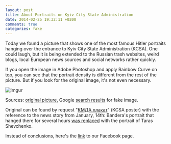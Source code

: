 ```yaml
---
layout: post
title: About Portraits on Kyiv City State Administration
date: 2014-02-25 19:32:11 +0200
comments: true
categories: fake
---
```


Today we found a picture that shows one of the most famous Hitler portraits hanging over the entrance to Kyiv City State Administration (KCSA). One could laugh, but it is being extended to the Russian trash websites, weird blogs, local European news sources and social networks rather quickly.

If you open the image in Adobe Photoshop and apply Rainbow Curve on top, you can see that the portrait density is different from the rest of the picture. But if you look for the original image, it's not even necessary.

![Imgur](http://i.imgur.com/cETYhBi.jpg)Sources: [original picture](http://static.uainfo.org/uploads/posts/2014-01/1389709684_1545886_10200332965485265_2019894297_n.jpg), Google [search results](https://www.google.co.uk/search?client=safari&sa=X&rls=en&q=adolf+hitler&tbm=isch&tbs=simg%3ACAQSYxphCxCo1NgEGgAMCxCwjKcIGjwKOggBEhSqBbYEqwW-BOMErwWuBbAFwQSpBRogwHpodBeHh6Z0XwbkVVvGFoRQZneXyZal915vzEiWiMwMCxCOrv4IGgoKCAgBEgTyI5Y_1DA&ei=9I4MU9qBFuLo7AaF2oGoDw&ved=0CCcQ2A4oAQ&biw=1437&bih=780) for fake image.

Original can be found by request "[КМДА плакат](https://www.google.co.uk/search?client=safari&rls=en&q=%D0%9A%D0%9C%D0%94%D0%90+%D0%BF%D0%BB%D0%B0%D0%BA%D0%B0%D1%82&ie=UTF-8&oe=UTF-8&gws_rd=cr&ei=PawMU-jADujy7Aaum4GwCw)" (KCSA poster) with the reference to the news story from January, 14th: Bandera's portrait that hanged there for several hours [was replaced](http://tsn.ua/kyiv/baner-z-banderoyu-na-kmda-zaminili-na-portret-shevchenka-329493.html) with the portrait of Taras Shevchenko.

Instead of conclusions, here's the [link](https://fb.me/fakecontrol.org) to our Facebook page.
